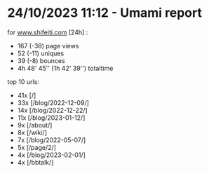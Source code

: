 # 24/10/2023 11:12 - Umami report
for www.shifeiti.com [24h] :

 - 167 (-38) page views
 - 52 (-11) uniques
 - 39 (-8) bounces
 - 4h 48' 45'' (1h 42' 39'') totaltime


top 10 urls:
 - 41x [/]
 - 33x [/blog/2022-12-09/]
 - 14x [/blog/2022-12-22/]
 - 11x [/blog/2023-01-12/]
 - 9x [/about/]
 - 8x [/wiki/]
 - 7x [/blog/2022-05-07/]
 - 5x [/page/2/]
 - 4x [/blog/2023-02-01/]
 - 4x [/bbtalk/]


